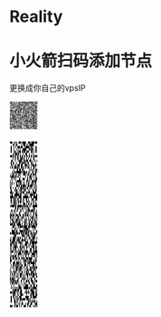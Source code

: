 # Reality

# 小火箭扫码添加节点
更换成你自己的vpsIP

<style>
img {
  width: 50px;
  height: 50x;
}
</style>

![图片描述](https://github.com/sengnie/Reality/blob/main/url.png)

<img src="https://github.com/sengnie/Reality/blob/main/url.png" alt="示例照片" width="500" height="300">
